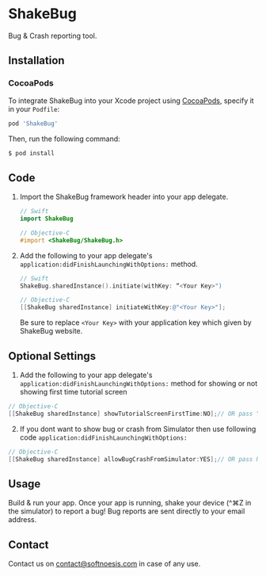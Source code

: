 # ShakeBug

Bug &amp; Crash reporting tool.

## Installation

### CocoaPods

To integrate ShakeBug into your Xcode project using [CocoaPods](https://cocoapods.org), specify it in your `Podfile`:

```ruby
pod 'ShakeBug'
```

Then, run the following command:

```bash
$ pod install
```

## Code

1. Import the ShakeBug framework header into your app delegate.

    ```swift
    // Swift
    import ShakeBug
    ```
    
    
    ```objective-c
    // Objective-C
    #import <ShakeBug/ShakeBug.h>
    ```

2. Add the following to your app delegate's `application:didFinishLaunchingWithOptions:` method.
	
   ```swift
   // Swift
   ShakeBug.sharedInstance().initiate(withKey: “<Your Key>")
   ```
    
   ```objective-c
   // Objective-C
   [[ShakeBug sharedInstance] initiateWithKey:@"<Your Key>"];
   ```

	Be sure to replace `<Your Key>` with your application key which given by ShakeBug website.


## Optional Settings

1. Add the following to your app delegate's `application:didFinishLaunchingWithOptions:` method for showing or not showing first time tutorial screen

 ```objective-c
 // Objective-C
 [[ShakeBug sharedInstance] showTutorialScreenFirstTime:NO];// OR pass YES to show Tutorial screen
 ```

2. If you dont want to show bug or crash from Simulator then use following code `application:didFinishLaunchingWithOptions:`

 ```objective-c
 // Objective-C
 [[ShakeBug sharedInstance] allowBugCrashFromSimulator:YES];// OR pass NO if you dont want to show bug from Simulator
 ```
 
## Usage

Build & run your app. Once your app is running, shake your device (\^⌘Z in the simulator) to report a bug! Bug reports are sent directly to your email address.


## Contact

Contact us on contact@softnoesis.com in case of any use.
